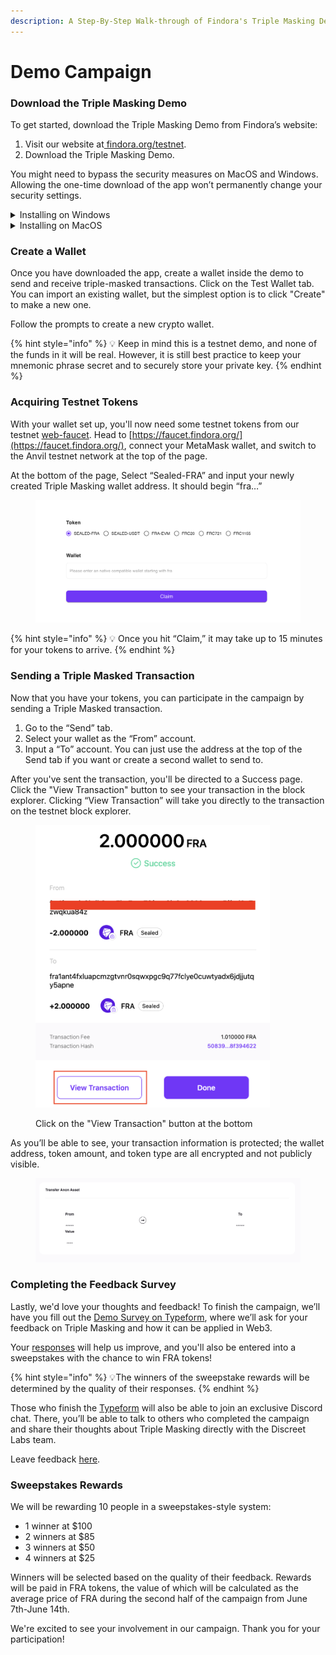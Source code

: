 ```yaml
---
description: A Step-By-Step Walk-through of Findora's Triple Masking Demo
---
```


# Demo Campaign

### Download the Triple Masking Demo

To get started, download the Triple Masking Demo from Findora’s website:

1. Visit our website at[ findora.org/testnet](http://findora.org/testnet).
2. Download the Triple Masking Demo.

You might need to bypass the security measures on MacOS and Windows. Allowing the one-time download of the app won’t permanently change your security settings.

<details>

<summary>Installing on Windows</summary>

When you install it on Windows, Windows will tell you a security scan is required. Click "Dismiss" to download the executable. Once you do so, you'll get another warning message saying Windows protected your PC. Click "More Info" and then "Run Anyway." After that, you can run the Triple Masking Demo to finish the process.

</details>

<details>

<summary>Installing on MacOS</summary>

When you first try to download it, MacOS will show a warning that this app cannot be downloaded.

To bypass it, go to System Settings >  Privacy and Security and allow the download

</details>

### Create a Wallet

Once you have downloaded the app, create a wallet inside the demo to send and receive triple-masked transactions. Click on the Test Wallet tab. You can import an existing wallet, but the simplest option is to click "Create" to make a new one.

Follow the prompts to create a new crypto wallet.&#x20;

{% hint style="info" %}
💡 Keep in mind this is a testnet demo, and none of the funds in it will be real. However, it is still best practice to keep your mnemonic phrase secret and to securely store your private key.
{% endhint %}

### Acquiring Testnet Tokens

With your wallet set up, you'll now need some testnet tokens from our testnet [web-faucet](https://faucet.findora.org/). Head to [https://faucet.findora.org/](https://faucet.findora.org/), connect your MetaMask wallet, and switch to the Anvil testnet network at the top of the page.

At the bottom of the page, Select “Sealed-FRA” and input your newly created Triple Masking wallet address. It should begin “fra…”

<figure><img src="../../../.gitbook/assets/ClaimTokens.png" alt=""><figcaption></figcaption></figure>

{% hint style="info" %}
💡 Once you hit “Claim,” it may take up to 15 minutes for your tokens to arrive.
{% endhint %}

### Sending a Triple Masked Transaction

Now that you have your tokens, you can participate in the campaign by sending a Triple Masked transaction.

1. Go to the “Send” tab.
2. Select your wallet as the “From” account.
3. Input a “To” account. You can just use the address at the top of the Send tab if you want or create a second wallet to send to.&#x20;

After you've sent the transaction, you'll be directed to a Success page. Click the "View Transaction" button to see your transaction in the block explorer. Clicking “View Transaction” will take you directly to the transaction on the testnet block explorer.&#x20;

<figure><img src="../../../.gitbook/assets/Success.png" alt="" width="375"><figcaption><p>Click on the "View Transaction" button at the bottom</p></figcaption></figure>

As you’ll be able to see, your transaction information is protected; the wallet address, token amount, and token type are all encrypted and not publicly visible.

<figure><img src="../../../.gitbook/assets/BlockExplorer.png" alt=""><figcaption></figcaption></figure>

### Completing the Feedback Survey

Lastly, we'd love your thoughts and feedback! To finish the campaign, we’ll have you fill out the [Demo Survey on Typeform](https://form.typeform.com/to/OlI3WGAG), where we’ll ask for your feedback on Triple Masking and how it can be applied in Web3.

Your [responses](https://form.typeform.com/to/OlI3WGAG) will help us improve, and you'll also be entered into a sweepstakes with the chance to win FRA tokens!

{% hint style="info" %}
💡The winners of the sweepstake rewards will be determined by the quality of their responses.
{% endhint %}

Those who finish the [Typeform](https://form.typeform.com/to/OlI3WGAG) will also be able to join an exclusive Discord chat. There, you’ll be able to talk to others who completed the campaign and share their thoughts about Triple Masking directly with the Discreet Labs team.&#x20;

Leave feedback [here](https://form.typeform.com/to/OlI3WGAG).

### Sweepstakes Rewards

We will be rewarding 10 people in a sweepstakes-style system:

* 1 winner at $100
* 2 winners at $85
* 3 winners at $50
* 4 winners at $25

Winners will be selected based on the quality of their feedback. Rewards will be paid in FRA tokens, the value of which will be calculated as the average price of FRA during the second half of the campaign from June 7th-June 14th.&#x20;

We're excited to see your involvement in our campaign. Thank you for your participation!
